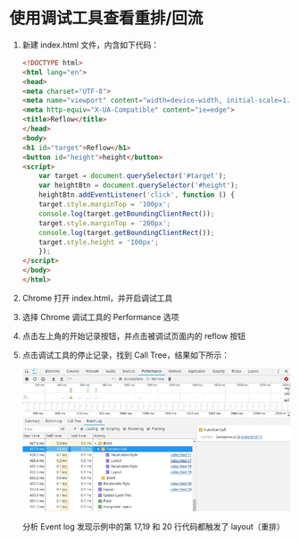 # 使用调试工具查看重排/回流

1. 新建 index.html 文件，内含如下代码：


    ```html
    <!DOCTYPE html>
    <html lang="en">
    <head>
    <meta charset="UTF-8">
    <meta name="viewport" content="width=device-width, initial-scale=1.0">
    <meta http-equiv="X-UA-Compatible" content="ie=edge">
    <title>Reflow</title>
    </head>
    <body>
    <h1 id="target">Reflow</h1>
    <button id="height">height</button>
    <script>
        var target = document.querySelector('#target');
        var heightBtn = document.querySelector('#height');
        heightBtn.addEventListener('click', function () {
        target.style.marginTop = '100px';
        console.log(target.getBoundingClientRect());
        target.style.marginTop = '200px';
        console.log(target.getBoundingClientRect());
        target.style.height = '100px';
        });
    </script>
    </body>
    </html>

    ```

2. Chrome 打开 index.html，并开启调试工具
3. 选择 Chrome 调试工具的 Performance 选项
4. 点击左上角的开始记录按钮，并点击被调试页面内的 reflow 按钮
5. 点击调试工具的停止记录，找到 Call Tree，结果如下所示：

    ![reflow-inspect.jpg](reflow-inspect.jpg)

    分析 Event log 发现示例中的第 17,19 和 20 行代码都触发了 layout（重排）

